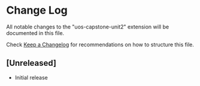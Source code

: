 # Change Log

All notable changes to the "uos-capstone-unit2" extension will be documented in this file.

Check [Keep a Changelog](http://keepachangelog.com/) for recommendations on how to structure this file.

## [Unreleased]

- Initial release